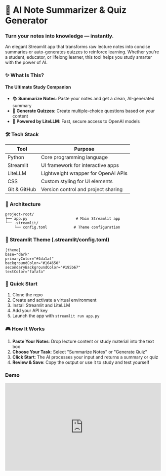 # 🧠 **AI Note Summarizer & Quiz Generator**

### Turn your notes into knowledge — instantly.

An elegant Streamlit app that transforms raw lecture notes into concise summaries or auto-generates quizzes to reinforce learning. Whether you're a student, educator, or lifelong learner, this tool helps you study smarter with the power of AI.

### ✨ **What Is This?**  

#### The Ultimate Study Companion
* 📚 **Summarize Notes**: Paste your notes and get a clean, AI-generated summary 
* 📝 **Generate Quizzes**: Create multiple-choice questions based on your content 
* 🤖 **Powered by LiteLLM**: Fast, secure access to OpenAI models

### 🛠️ **Tech Stack**


| Tool         | Purpose                              |
|--------------|---------------------------------------|
| Python       | Core programming language             |
| Streamlit    | UI framework for interactive apps     |
| LiteLLM      | Lightweight wrapper for OpenAI APIs   |
| CSS          | Custom styling for UI elements        |
| Git & GitHub | Version control and project sharing   |


### 🧩 **Architecture**

```
project-root/
├── app.py                      # Main Streamlit app
└── .streamlit/
    └── config.toml            # Theme configuration
```

### 🔧 **Streamlit Theme** (.streamlit/config.toml)   

```
[theme]  
base="dark"  
primaryColor="#4da1af"  
backgroundColor="#164650"  
secondaryBackgroundColor="#195b67"  
textColor="fafafa"
```

### 🚀 **Quick Start**    
1. Clone the repo
2. Create and activate a virtual environment
3. Install Streamlit and LiteLLM
4. Add your API key
5. Launch the app with `streamlit run app.py`

### 🎮 **How It Works**   
1. **Paste Your Notes**: Drop lecture content or study material into the text box
2. **Choose Your Task**: Select "Summarize Notes" or "Generate Quiz"
3. **Click Start**: The AI processes your input and returns a summary or quiz
4. **Review & Save**: Copy the output or use it to study and test yourself

### Demo

<div style="position: relative; padding-bottom: 56.25%; height: 0;"><iframe src="https://www.loom.com/embed/1b71c1b72ceb489a8dac2fcb3cc15601?sid=9dd5cfc4-eb72-4c11-9160-46705d0a3a5d" frameborder="0" webkitallowfullscreen mozallowfullscreen allowfullscreen style="position: absolute; top: 0; left: 0; width: 100%; height: 100%;"></iframe></div>